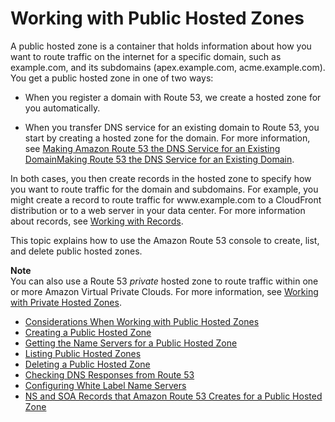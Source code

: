 # Working with Public Hosted Zones<a name="AboutHZWorkingWith"></a>

A public hosted zone is a container that holds information about how you want to route traffic on the internet for a specific domain, such as example\.com, and its subdomains \(apex\.example\.com, acme\.example\.com\)\. You get a public hosted zone in one of two ways:

+ When you register a domain with Route 53, we create a hosted zone for you automatically\.

+ When you transfer DNS service for an existing domain to Route 53, you start by creating a hosted zone for the domain\. For more information, see [Making Amazon Route 53 the DNS Service for an Existing DomainMaking Route 53 the DNS Service for an Existing Domain](MigratingDNS.md)\.

In both cases, you then create records in the hosted zone to specify how you want to route traffic for the domain and subdomains\. For example, you might create a record to route traffic for www\.example\.com to a CloudFront distribution or to a web server in your data center\. For more information about records, see [Working with Records](rrsets-working-with.md)\.

This topic explains how to use the Amazon Route 53 console to create, list, and delete public hosted zones\. 

**Note**  
You can also use a Route 53 *private* hosted zone to route traffic within one or more Amazon Virtual Private Clouds\. For more information, see [Working with Private Hosted Zones](hosted-zones-private.md)\.


+ [Considerations When Working with Public Hosted Zones](hosted-zone-public-considerations.md)
+ [Creating a Public Hosted Zone](CreatingHostedZone.md)
+ [Getting the Name Servers for a Public Hosted Zone](GetInfoAboutHostedZone.md)
+ [Listing Public Hosted Zones](ListInfoOnHostedZone.md)
+ [Deleting a Public Hosted Zone](DeleteHostedZone.md)
+ [Checking DNS Responses from Route 53](dns-test.md)
+ [Configuring White Label Name Servers](white-label-name-servers.md)
+ [NS and SOA Records that Amazon Route 53 Creates for a Public Hosted Zone](SOA-NSrecords.md)